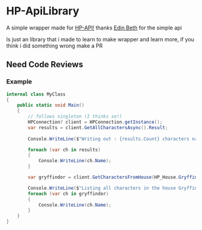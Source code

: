 # HP-ApiLibrary

A simple wrapper made for [HP-API!](https://hp-api.herokuapp.com/) thanks [Edin Beth](https://twitter.com/edinbeth) for the simple api

Is just an library that i made to learn to make wrapper and learn more, if you think i did something wrong make a PR 


## Need Code Reviews 

### Example 

```csharp
internal class MyClass
{
    public static void Main()
    {
        // follows singleton (I thinks so!)
        HPConnection? client = HPConnection.getInstance();
        var results = client.GetAllCharactersAsync().Result;
       
        Console.WriteLine($"Writing out : {results.Count} characters names");

        foreach (var ch in results)
        {
            Console.WriteLine(ch.Name);
        }

        var gryffindor = client.GetCharactersFromHouse(HP_House.Gryffindor).Result;

        Console.WriteLine($"Listing all characters in the house Gryffindor, Total items : {gryffindor.Count}");
        foreach (var ch in gryffindor)
        {
            Console.WriteLine(ch.Name);
        }
    }
}
```	